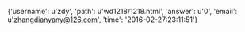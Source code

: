 {'username': u'zdy', 'path': u'wd1218/1218.html', 'answer': u'0', 'email': u'zhangdianyany@126.com', 'time': '2016-02-27:23:11:51'}